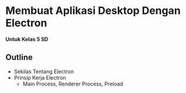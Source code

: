 # Membuat Aplikasi Desktop Dengan Electron
__Untuk Kelas 5 SD__

## Outline
- Sekilas Tentang Electron
- Prinsip Kerja Electron
  - Main Process, Renderer Process, Preload

